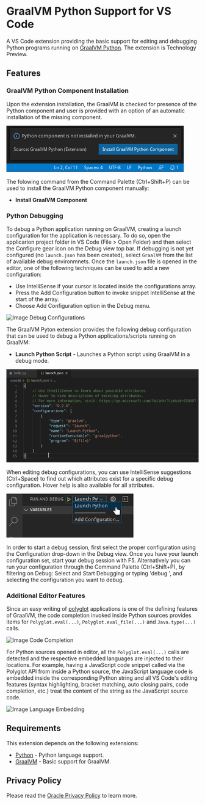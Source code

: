 # GraalVM Python Support for VS Code

A VS Code extension providing the basic support for editing and debugging Python programs running on [GraalVM Python](http://www.graalvm.org/docs/reference-manual/languages/python).
The extension is Technology Preview.

## Features

### GraalVM Python Component Installation

Upon the extension installation, the GraalVM is checked for presence of the Python component and user is provided with an option of an automatic installation of the missing component.

![Image No Python Component](images/no-python-component.png)

The folowing command from the Command Palette (Ctrl+Shift+P) can be used to install the GraalVM Python component manually:
* __Install GraalVM Component__

### Python Debugging

To debug a Python application running on GraalVM, creating a launch configuration for the application is necessary. To do so, open the applicarion project folder in VS Code (File > Open Folder) and then select the Configure gear icon on the Debug view top bar. If debugging is not yet configured (no `launch.json` has been created), select `GraalVM` from the list of available debug environmnets. Once the `launch.json` file is opened in the editor, one of the following techniques can be used to add a new configuration:
* Use IntelliSense if your cursor is located inside the configurations array.
* Press the Add Configuration button to invoke snippet IntelliSense at the start of the array.
* Choose Add Configuration option in the Debug menu.

![Image Debug Configurations](images/debug-config-python.png)

The GraalVM Pyton extension provides the following debug configuration that can be used to debug a Python applications/scripts running on GraalVM:
* __Launch Python Script__ - Launches a Python script using GraalVM in a debug mode.

![Image Debug Configuration for Python](images/python-debug-config.png)

When editing debug configurations, you can use IntelliSense suggestions (Ctrl+Space) to find out which attributes exist for a specific debug configuration. Hover help is also available for all attributes.

![Image Select Debug Configuration](images/select-debug-config.png)

In order to start a debug session, first select the proper configuration using the Configuration drop-down in the Debug view. Once you have your launch configuration set, start your debug session with F5. Alternatively you can run your configuration through the Command Palette (Ctrl+Shift+P), by filtering on Debug: Select and Start Debugging or typing 'debug ', and selecting the configuration you want to debug.

### Additional Editor Features

Since an easy writing of [polyglot](https://www.graalvm.org/docs/reference-manual/polyglot) applications is one of the defining features of GraalVM, the code completion invoked inside Python sources provides items for `Polyglot.eval(...)`, `Polyglot.eval_file(...)` and `Java.type(...)` calls.

![Image Code Completion](images/code-completion-python.png)

For Python sources opened in editor, all the `Polyglot.eval(...)` calls are detected and the respective embedded languages are injected to their locations. For example, having a JavaScript code snippet called via the Polyglot API from inside a Python source, the JavaScript language code is embedded inside the corresponding Python string and all VS Code's editing features (syntax highlighting, bracket matching, auto closing pairs, code completion, etc.) treat the content of the string as the JavaScript source code.

![Image Language Embedding](images/language-embedding-python.png)

## Requirements

This extension depends on the following extensions:
* [Python](https://marketplace.visualstudio.com/items?itemName=ms-python.python) - Python language support.
* [GraalVM](https://marketplace.visualstudio.com/items?itemName=oracle-labs-graalvm.graalvm) - Basic support for GraalVM.

## Privacy Policy

Please read the [Oracle Privacy Policy](https://www.oracle.com/legal/privacy/privacy-policy.html) to learn more.
